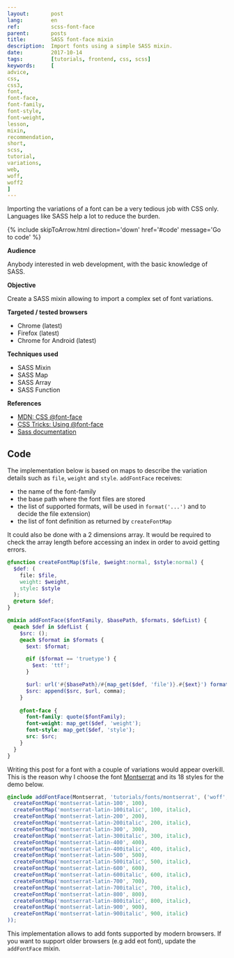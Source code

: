 ```yaml
---
layout:       post
lang:         en
ref:          scss-font-face
parent:       posts
title:        SASS font-face mixin
description:  Import fonts using a simple SASS mixin.  
date:         2017-10-14
tags:         [tutorials, frontend, css, scss]
keywords:     [
advice,
css,
css3,
font,
font-face,
font-family,
font-style,
font-weight,
lesson,
mixin,
recommendation,
short,
scss,
tutorial,
variations,
web,
woff,
woff2
]
---
```


Importing the variations of a font can be a very tedious job with CSS only.
Languages like SASS help a lot to reduce the burden.

{% include skipToArrow.html
direction='down'
href='#code'
message='Go to code'
%}

**Audience**

Anybody interested in web development, with the basic knowledge of SASS.

**Objective**

Create a SASS mixin allowing to import a complex set of font variations. 

**Targeted / tested browsers**

- Chrome  (latest)
- Firefox (latest)
- Chrome for Android (latest)

**Techniques used**

- SASS Mixin
- SASS Map
- SASS Array
- SASS Function

**References**

- [MDN: CSS @font-face](https://developer.mozilla.org/en-US/docs/Web/CSS/%40font-face)
- [CSS Tricks: Using @font-face](https://css-tricks.com/snippets/css/using-font-face/)
- [Sass documentation](http://sass-lang.com/documentation/)

## Code

The implementation below is based on maps to describe the variation details such as `file`, `weight` and `style`.
`addFontFace` receives:

- the name of the font-family
- the base path where the font files are stored
- the list of supported formats, will be used in `format('...')` and to decide the file extension)
- the list of font definition as returned by `createFontMap`

It could also be done with a 2 dimensions array.
It would be required to check the array length before accessing an index in order to avoid getting errors.

```scss
@function createFontMap($file, $weight:normal, $style:normal) {
  $def: (
    file: $file,
    weight: $weight,
    style: $style
  );
  @return $def;
}

@mixin addFontFace($fontFamily, $basePath, $formats, $defList) {
  @each $def in $defList {
    $src: ();
    @each $format in $formats {
      $ext: $format;

      @if ($format == 'truetype') {
        $ext: 'ttf';
      }

      $url: url('#{$basePath}/#{map_get($def, 'file')}.#{$ext}') format(quote($format));
      $src: append($src, $url, comma);
    }
    
    @font-face {
      font-family: quote($fontFamily);
      font-weight: map_get($def, 'weight');
      font-style: map_get($def, 'style');
      src: $src;
    }
  }
}
```

Writing this post for a font with a couple of variations would appear overkill.
This is the reason why I choose the font 
[Montserrat](https://fonts.google.com/specimen/Montserrat) and its 18 styles for the demo below.

```scss
@include addFontFace(Montserrat, 'tutorials/fonts/montserrat', ('woff', 'woff2'), (
  createFontMap('montserrat-latin-100', 100),
  createFontMap('montserrat-latin-100italic', 100, italic),
  createFontMap('montserrat-latin-200', 200),
  createFontMap('montserrat-latin-200italic', 200, italic),
  createFontMap('montserrat-latin-300', 300),
  createFontMap('montserrat-latin-300italic', 300, italic),
  createFontMap('montserrat-latin-400', 400),
  createFontMap('montserrat-latin-400italic', 400, italic),
  createFontMap('montserrat-latin-500', 500),
  createFontMap('montserrat-latin-500italic', 500, italic),
  createFontMap('montserrat-latin-600', 600),
  createFontMap('montserrat-latin-600italic', 600, italic),
  createFontMap('montserrat-latin-700', 700),
  createFontMap('montserrat-latin-700italic', 700, italic),
  createFontMap('montserrat-latin-800', 800),
  createFontMap('montserrat-latin-800italic', 800, italic),
  createFontMap('montserrat-latin-900', 900),
  createFontMap('montserrat-latin-900italic', 900, italic)
));
```

This implementation allows to add fonts supported by modern browsers.
If you want to support older browsers (e.g add eot font), update the `addFontFace` mixin.
